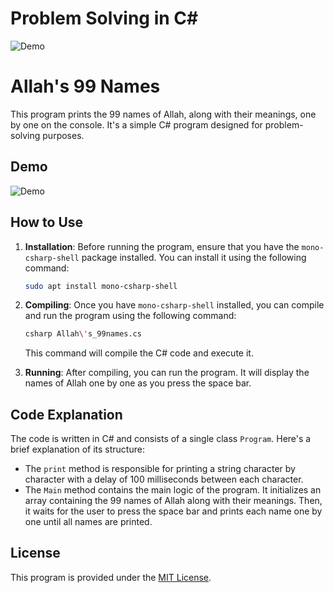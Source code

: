 # Problem Solving in C#

![Demo](https://3447149067-files.gitbook.io/~/files/v0/b/gitbook-legacy-files/o/spaces%2F-MdynmZrfNEt1WSSrlHq%2Favatar-1625630560303.png?generation=1625630560729226&alt=media)


# Allah's 99 Names

This program prints the 99 names of Allah, along with their meanings, one by one on the console. It's a simple C# program designed for problem-solving purposes.

## Demo

![Demo](demo.gif)

## How to Use

1. **Installation**: Before running the program, ensure that you have the `mono-csharp-shell` package installed. You can install it using the following command:

    ```bash
    sudo apt install mono-csharp-shell
    ```

2. **Compiling**: Once you have `mono-csharp-shell` installed, you can compile and run the program using the following command:

    ```bash
    csharp Allah\'s_99names.cs
    ```

    This command will compile the C# code and execute it.

3. **Running**: After compiling, you can run the program. It will display the names of Allah one by one as you press the space bar.

## Code Explanation

The code is written in C# and consists of a single class `Program`. Here's a brief explanation of its structure:

- The `print` method is responsible for printing a string character by character with a delay of 100 milliseconds between each character.
- The `Main` method contains the main logic of the program. It initializes an array containing the 99 names of Allah along with their meanings. Then, it waits for the user to press the space bar and prints each name one by one until all names are printed.

## License

This program is provided under the [MIT License](LICENSE).
